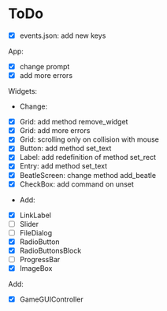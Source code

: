 # ToDo

- [X] events.json: add new keys

App:
 - [X] change prompt
 - [X] add more errors

Widgets:
 - Change:
 - [X] Grid: add method remove_widget
 - [X] Grid: add more errors
 - [X] Grid: scrolling only on collision with mouse
 - [X] Button: add method set_text
 - [X] Label: add redefinition of method set_rect
 - [X] Entry: add method set_text
 - [X] BeatleScreen: change method add_beatle
 - [X] CheckBox: add command on unset
 - Add:
 - [X] LinkLabel
 - [ ] Slider
 - [ ] FileDialog
 - [X] RadioButton
 - [X] RadioButtonsBlock
 - [ ] ProgressBar
 - [X] ImageBox

Add:
 - [X] GameGUIController
